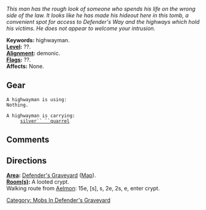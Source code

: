 *This man has the rough look of someone who spends his life on the wrong
side of the law. It looks like he has made his hideout here in this
tomb, a convenient spot for access to Defender's Way and the highways
which hold his victims. He does not appear to welcome your intrusion.*

**Keywords:** highwayman.  
**[Level](Level "wikilink"):** ??.  
**[Alignment](Alignment "wikilink"):** demonic.  
**[Flags](:Category:_Mob_Types "wikilink"):** ??.  
**Affects:** None.  

## Gear

`A highwayman is using:`  
`Nothing.`

`A highwayman is carrying:`  
`     `[`silver`` ``quarrel`](Silver_Quarrel "wikilink")

## Comments

## Directions

**[Area](:Category:_Areas "wikilink"):** [Defender's
Graveyard](:Category:_Defender's_Graveyard "wikilink")
([Map](Defender's_Graveyard_Map "wikilink")).  
**[Room(s)](:Category:_Rooms "wikilink"):** A looted crypt.  
Walking route from [Aelmon](Aelmon "wikilink"): 15e, \[s\], s, 2e, 2s,
e, enter crypt.  

[Category: Mobs In Defender's
Graveyard](Category:_Mobs_In_Defender's_Graveyard "wikilink")
